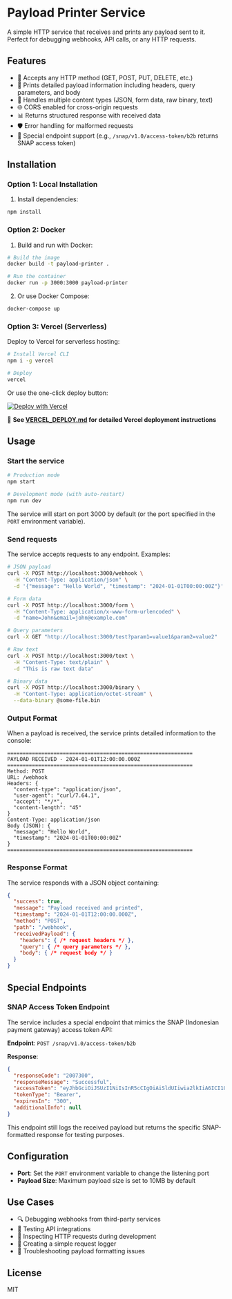 # Payload Printer Service

A simple HTTP service that receives and prints any payload sent to it. Perfect for debugging webhooks, API calls, or any HTTP requests.

## Features

- 🎯 Accepts any HTTP method (GET, POST, PUT, DELETE, etc.)
- 📝 Prints detailed payload information including headers, query parameters, and body
- 🔄 Handles multiple content types (JSON, form data, raw binary, text)
- 🌐 CORS enabled for cross-origin requests
- 📊 Returns structured response with received data
- 🛡️ Error handling for malformed requests
- 🔐 Special endpoint support (e.g., `/snap/v1.0/access-token/b2b` returns SNAP access token)

## Installation

### Option 1: Local Installation

1. Install dependencies:
```bash
npm install
```

### Option 2: Docker

1. Build and run with Docker:
```bash
# Build the image
docker build -t payload-printer .

# Run the container
docker run -p 3000:3000 payload-printer
```

2. Or use Docker Compose:
```bash
docker-compose up
```

### Option 3: Vercel (Serverless)

Deploy to Vercel for serverless hosting:

```bash
# Install Vercel CLI
npm i -g vercel

# Deploy
vercel
```

Or use the one-click deploy button:

[![Deploy with Vercel](https://vercel.com/button)](https://vercel.com/new/clone?repository-url=https://github.com/your-username/payload_printer)

📖 **See [VERCEL_DEPLOY.md](./VERCEL_DEPLOY.md) for detailed Vercel deployment instructions**

## Usage

### Start the service

```bash
# Production mode
npm start

# Development mode (with auto-restart)
npm run dev
```

The service will start on port 3000 by default (or the port specified in the `PORT` environment variable).

### Send requests

The service accepts requests to any endpoint. Examples:

```bash
# JSON payload
curl -X POST http://localhost:3000/webhook \
  -H "Content-Type: application/json" \
  -d '{"message": "Hello World", "timestamp": "2024-01-01T00:00:00Z"}'

# Form data
curl -X POST http://localhost:3000/form \
  -H "Content-Type: application/x-www-form-urlencoded" \
  -d "name=John&email=john@example.com"

# Query parameters
curl -X GET "http://localhost:3000/test?param1=value1&param2=value2"

# Raw text
curl -X POST http://localhost:3000/text \
  -H "Content-Type: text/plain" \
  -d "This is raw text data"

# Binary data
curl -X POST http://localhost:3000/binary \
  -H "Content-Type: application/octet-stream" \
  --data-binary @some-file.bin
```

### Output Format

When a payload is received, the service prints detailed information to the console:

```
============================================================
PAYLOAD RECEIVED - 2024-01-01T12:00:00.000Z
============================================================
Method: POST
URL: /webhook
Headers: {
  "content-type": "application/json",
  "user-agent": "curl/7.64.1",
  "accept": "*/*",
  "content-length": "45"
}
Content-Type: application/json
Body (JSON): {
  "message": "Hello World",
  "timestamp": "2024-01-01T00:00:00Z"
}
============================================================
```

### Response Format

The service responds with a JSON object containing:

```json
{
  "success": true,
  "message": "Payload received and printed",
  "timestamp": "2024-01-01T12:00:00.000Z",
  "method": "POST",
  "path": "/webhook",
  "receivedPayload": {
    "headers": { /* request headers */ },
    "query": { /* query parameters */ },
    "body": { /* request body */ }
  }
}
```

## Special Endpoints

### SNAP Access Token Endpoint

The service includes a special endpoint that mimics the SNAP (Indonesian payment gateway) access token API:

**Endpoint**: `POST /snap/v1.0/access-token/b2b`

**Response**:
```json
{
  "responseCode": "2007300",
  "responseMessage": "Successful", 
  "accessToken": "eyJhbGciOiJSUzI1NiIsInR5cCIgOiAiSldUIiwia2lkIiA6ICI1QjhXRGtYSzVBMWpyeFVrckMyWnB4NFN4XzVBRUlhMVpjM1NsOVZobUtJIn0...",
  "tokenType": "Bearer",
  "expiresIn": "300",
  "additionalInfo": null
}
```

This endpoint still logs the received payload but returns the specific SNAP-formatted response for testing purposes.

## Configuration

- **Port**: Set the `PORT` environment variable to change the listening port
- **Payload Size**: Maximum payload size is set to 10MB by default

## Use Cases

- 🔍 Debugging webhooks from third-party services
- 🧪 Testing API integrations
- 📡 Inspecting HTTP requests during development
- 🎯 Creating a simple request logger
- 🔧 Troubleshooting payload formatting issues

## License

MIT
